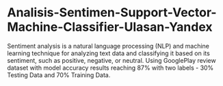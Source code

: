 # Analisis-Sentimen-Support-Vector-Machine-Classifier-Ulasan-Yandex
Sentiment analysis is a natural language processing (NLP) and machine learning technique for analyzing text data and classifying it based on its sentiment, such as positive, negative, or neutral. Using GooglePlay review dataset with model accuracy results reaching 87% with two labels - 30% Testing Data and 70% Training Data.
